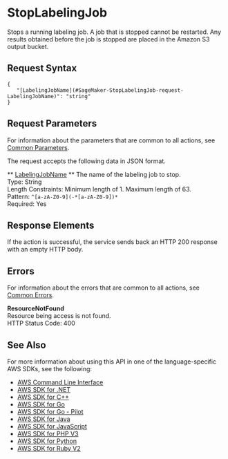 # StopLabelingJob<a name="API_StopLabelingJob"></a>

Stops a running labeling job\. A job that is stopped cannot be restarted\. Any results obtained before the job is stopped are placed in the Amazon S3 output bucket\.

## Request Syntax<a name="API_StopLabelingJob_RequestSyntax"></a>

```
{
   "[LabelingJobName](#SageMaker-StopLabelingJob-request-LabelingJobName)": "string"
}
```

## Request Parameters<a name="API_StopLabelingJob_RequestParameters"></a>

For information about the parameters that are common to all actions, see [Common Parameters](CommonParameters.md)\.

The request accepts the following data in JSON format\.

 ** [LabelingJobName](#API_StopLabelingJob_RequestSyntax) **   <a name="SageMaker-StopLabelingJob-request-LabelingJobName"></a>
The name of the labeling job to stop\.  
Type: String  
Length Constraints: Minimum length of 1\. Maximum length of 63\.  
Pattern: `^[a-zA-Z0-9](-*[a-zA-Z0-9])*`   
Required: Yes

## Response Elements<a name="API_StopLabelingJob_ResponseElements"></a>

If the action is successful, the service sends back an HTTP 200 response with an empty HTTP body\.

## Errors<a name="API_StopLabelingJob_Errors"></a>

For information about the errors that are common to all actions, see [Common Errors](CommonErrors.md)\.

 **ResourceNotFound**   
Resource being access is not found\.  
HTTP Status Code: 400

## See Also<a name="API_StopLabelingJob_SeeAlso"></a>

For more information about using this API in one of the language\-specific AWS SDKs, see the following:
+  [AWS Command Line Interface](https://docs.aws.amazon.com/goto/aws-cli/sagemaker-2017-07-24/StopLabelingJob) 
+  [AWS SDK for \.NET](https://docs.aws.amazon.com/goto/DotNetSDKV3/sagemaker-2017-07-24/StopLabelingJob) 
+  [AWS SDK for C\+\+](https://docs.aws.amazon.com/goto/SdkForCpp/sagemaker-2017-07-24/StopLabelingJob) 
+  [AWS SDK for Go](https://docs.aws.amazon.com/goto/SdkForGoV1/sagemaker-2017-07-24/StopLabelingJob) 
+  [AWS SDK for Go \- Pilot](https://docs.aws.amazon.com/goto/SdkForGoPilot/sagemaker-2017-07-24/StopLabelingJob) 
+  [AWS SDK for Java](https://docs.aws.amazon.com/goto/SdkForJava/sagemaker-2017-07-24/StopLabelingJob) 
+  [AWS SDK for JavaScript](https://docs.aws.amazon.com/goto/AWSJavaScriptSDK/sagemaker-2017-07-24/StopLabelingJob) 
+  [AWS SDK for PHP V3](https://docs.aws.amazon.com/goto/SdkForPHPV3/sagemaker-2017-07-24/StopLabelingJob) 
+  [AWS SDK for Python](https://docs.aws.amazon.com/goto/boto3/sagemaker-2017-07-24/StopLabelingJob) 
+  [AWS SDK for Ruby V2](https://docs.aws.amazon.com/goto/SdkForRubyV2/sagemaker-2017-07-24/StopLabelingJob) 